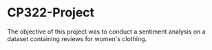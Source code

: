 # CP322-Project

The objective of this project was to conduct a sentiment analysis on a dataset containing reviews for women's clothing.
